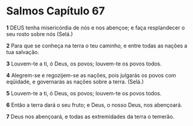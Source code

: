 # Salmos Capítulo 67

**1** 	DEUS tenha misericórdia de nós e nos abençoe; e faça resplandecer o seu rosto sobre nós (Selá.)

**2** 	Para que se conheça na terra o teu caminho, e entre todas as nações a tua salvação.

**3** 	Louvem-te a ti, ó Deus, os povos; louvem-te os povos todos.

**4** 	Alegrem-se e regozijem-se as nações, pois julgarás os povos com eqüidade, e governarás as nações sobre a terra. (Selá.)

**5** 	Louvem-te a ti, ó Deus, os povos; louvem-te os povos todos.

**6** 	Então a terra dará o seu fruto; e Deus, o nosso Deus, nos abençoará.

**7** 	Deus nos abençoará, e todas as extremidades da terra o temerão.


